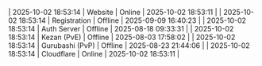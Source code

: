 | 2025-10-02 18:53:14 | Website | Online | 2025-10-02 18:53:11 |
| 2025-10-02 18:53:14 | Registration | Offline | 2025-09-09 16:40:23 |
| 2025-10-02 18:53:14 | Auth Server | Offline | 2025-08-18 09:33:31 |
| 2025-10-02 18:53:14 | Kezan (PvE) | Offline | 2025-08-03 17:58:02 |
| 2025-10-02 18:53:14 | Gurubashi (PvP) | Offline | 2025-08-23 21:44:06 |
| 2025-10-02 18:53:14 | Cloudflare | Online | 2025-10-02 18:53:11 |
